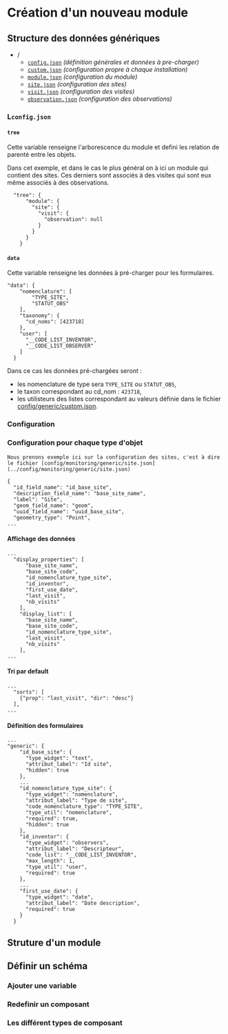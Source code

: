 
# Création d'un nouveau module

## Structure des données génériques
  - /
    - [`config.json`](../config/monitoring/generic/config.json) *(définition générales et données à pre-charger)*
    - [`custom.json`](../config/monitoring/generic/custom.json) *(configuration propre à chaque installation)*
    - [`module.json`](../config/monitoring/generic/module.json) *(configuration du module)*
    - [`site.json`](../config/monitoring/generic/site.json) *(configuration des sites)*
    - [`visit.json`](../config/monitoring/generic/visit.json) *(configuration des visites)*
    - [`observation.json`](../config/monitoring/generic/observation.json) *(configuration des observations)*

### L`config.json`

#### `tree`
Cette  variable renseigne l'arborescence du module et defini les relation de parenté entre les objets.

Dans cet exemple, et dans le cas le plus général on à ici un module qui contient des sites. Ces derniers sont associés à des visites qui sont eux même associés à des observations.

```
  "tree": {
      "module": {
        "site": {
          "visit": {
            "observation": null
          }
        }
      }
    }
```

#### `data`

Cette variable renseigne les données à pré-charger pour les formulaires.

```
"data": {
    "nomenclature": [
        "TYPE_SITE",
        "STATUT_OBS"
    ],
    "taxonomy": {
      "cd_noms": [423718]
    },
    "user": [
      "__CODE_LIST_INVENTOR",
      "__CODE_LIST_OBSERVER"
    ]
  }
```

Dans ce cas les données pré-chargées seront :
  * les nomenclature de type sera `TYPE_SITE` ou `STATUT_OBS`,
  * le taxon correspondant au cd_nom : `423718`,
  * les utilisteurs des listes correspondant au valeurs définie dans le fichier [config/generic/custom.json](../config/generic/custom.json).

### Configuration 

### Configuration pour chaque type d'objet

    Nous prenons exemple ici sur la configuration des sites, c'est à dire le fichier [config/monitoring/generic/site.json](../config/monitoring/generic/site.json)

```
{
  "id_field_name": "id_base_site",
  "description_field_name": "base_site_name",
  "label": "Site",
  "geom_field_name": "geom",
  "uuid_field_name": "uuid_base_site",
  "geometry_type": "Point",
...
```

#### Affichage des données

```
...
  "display_properties": [
      "base_site_name",
      "base_site_code",
      "id_nomenclature_type_site",
      "id_inventor",
      "first_use_date",
      "last_visit",
      "nb_visits"
    ],
    "display_list": [
      "base_site_name",
      "base_site_code",
      "id_nomenclature_type_site",
      "last_visit",
      "nb_visits"
    ],
...

```

#### Tri par default

```
...
  "sorts": [
    {"prop": "last_visit", "dir": "desc"}
  ],
...
```

#### Définition des formulaires

```
...
"generic": {
    "id_base_site": {
      "type_widget": "text",
      "attribut_label": "Id site",
      "hidden": true
    },
    ...
    "id_nomenclature_type_site": {
      "type_widget": "nomenclature",
      "attribut_label": "Type de site",
      "code_nomenclature_type": "TYPE_SITE",
      "type_util": "nomenclature",
      "required": true,
      "hidden": true
    },
    "id_inventor": {
      "type_widget": "observers",
      "attribut_label": "Descripteur",
      "code_list": "__CODE_LIST_INVENTOR",
      "max_length": 1,
      "type_util": "user",
      "required": true
    },
    ...
    "first_use_date": {
      "type_widget": "date",
      "attribut_label": "Date description",
      "required": true
    }
  } 
```


## Struture d'un module


## Définir un schéma

### Ajouter une variable

### Redefinir un composant

### Les différent types de composant
